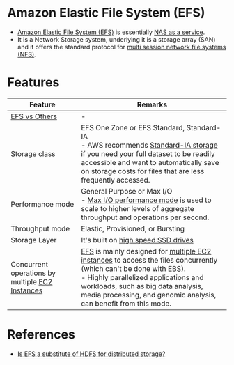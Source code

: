 
# Amazon Elastic File System (EFS)
- [Amazon Elastic File System (EFS)](https://docs.aws.amazon.com/efs/latest/ug/whatisefs.html) is essentially [NAS as a service](https://aws.amazon.com/what-is/nas/).
- It is a Network Storage system, underlying it is a storage array (SAN) and it offers the standard protocol for [multi session network file systems (NFS)](../Network-Protocol-Support.md).

# Features

| Feature                                                                              | Remarks                                                                                                                                                                                                                                                                                                                                                                                                           |
|--------------------------------------------------------------------------------------|-------------------------------------------------------------------------------------------------------------------------------------------------------------------------------------------------------------------------------------------------------------------------------------------------------------------------------------------------------------------------------------------------------------------|
| [EFS vs Others](../S3vsEBSvsEFS.md)                                                  | -                                                                                                                                                                                                                                                                                                                                                                                                                 |
| Storage class                                                                        | EFS One Zone or EFS Standard, Standard-IA<br/>- AWS recommends [Standard-IA storage](https://docs.aws.amazon.com/efs/latest/ug/storage-classes.html) if you need your full dataset to be readily accessible and want to automatically save on storage costs for files that are less frequently accessed.                                                                                                          |
| Performance mode                                                                     | General Purpose or Max I/O<br/>- [Max I/O performance mode](https://docs.aws.amazon.com/efs/latest/ug/performance.html) is used to scale to higher levels of aggregate throughput and operations per second.                                                                                                                                                                                                      |
| Throughput mode                                                                      | Elastic, Provisioned, or Bursting                                                                                                                                                                                                                                                                                                                                                                                 |
| Storage Layer                                                                        | It's built on [high speed SSD drives](https://en.wikipedia.org/wiki/Solid-state_drive)                                                                                                                                                                                                                                                                                                                            |
| Concurrent operations by multiple [EC2 Instances](../../3_ComputeServices/AmazonEC2) | [EFS](https://docs.aws.amazon.com/efs/latest/ug/performance.html) is mainly designed for [multiple EC2 instances](../../3_ComputeServices/AmazonEC2) to access the files concurrently (which can't be done with [EBS](../1_BlockStorageTypes/AmazonEBS/Readme.md)).<br/>- Highly parallelized applications and workloads, such as big data analysis, media processing, and genomic analysis, can benefit from this mode. |

# References
- [Is EFS a substitute of HDFS for distributed storage?](https://stackoverflow.com/questions/60698924/is-efs-a-substitute-of-hdfs-for-distributed-storage)